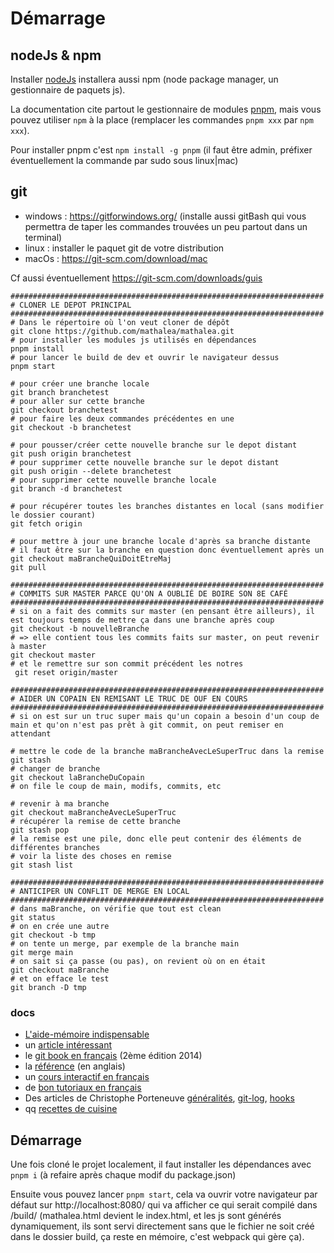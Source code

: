 # Démarrage

## nodeJs & npm
Installer [nodeJs](https://nodejs.org/en/download/) installera aussi npm (node package manager, un gestionnaire de paquets js).

La documentation cite partout le gestionnaire de modules [pnpm](https://pnpm.io/), mais vous pouvez utiliser `npm` à la place (remplacer les commandes `pnpm xxx` par `npm xxx`).

Pour installer pnpm c'est `npm install -g pnpm` (il faut être admin, préfixer éventuellement la commande par sudo sous linux|mac)

## git
* windows : https://gitforwindows.org/ (installe aussi gitBash qui vous permettra de taper les commandes trouvées un peu partout dans un terminal)
* linux : installer le paquet git de votre distribution
* macOs : https://git-scm.com/download/mac

Cf aussi éventuellement https://git-scm.com/downloads/guis
  
```shell
######################################################################
# CLONER LE DEPOT PRINCIPAL
######################################################################
# Dans le répertoire où l'on veut cloner de dépôt
git clone https://github.com/mathalea/mathalea.git
# pour installer les modules js utilisés en dépendances
pnpm install
# pour lancer le build de dev et ouvrir le navigateur dessus
pnpm start

# pour créer une branche locale
git branch branchetest
# pour aller sur cette branche
git checkout branchetest
# pour faire les deux commandes précédentes en une
git checkout -b branchetest

# pour pousser/créer cette nouvelle branche sur le depot distant
git push origin branchetest
# pour supprimer cette nouvelle branche sur le depot distant
git push origin --delete branchetest
# pour supprimer cette nouvelle branche locale
git branch -d branchetest

# pour récupérer toutes les branches distantes en local (sans modifier le dossier courant)
git fetch origin

# pour mettre à jour une branche locale d'après sa branche distante
# il faut être sur la branche en question donc éventuellement après un git checkout maBrancheQuiDoitEtreMaj
git pull

######################################################################
# COMMITS SUR MASTER PARCE QU'ON A OUBLIÉ DE BOIRE SON 8E CAFÉ
######################################################################
# si on a fait des commits sur master (en pensant être ailleurs), il est toujours temps de mettre ça dans une branche après coup
git checkout -b nouvelleBranche
# => elle contient tous les commits faits sur master, on peut revenir à master
git checkout master
# et le remettre sur son commit précédent les notres
 git reset origin/master

######################################################################
# AIDER UN COPAIN EN REMISANT LE TRUC DE OUF EN COURS
######################################################################
# si on est sur un truc super mais qu'un copain a besoin d'un coup de main et qu'on n'est pas prêt à git commit, on peut remiser en attendant

# mettre le code de la branche maBrancheAvecLeSuperTruc dans la remise
git stash
# changer de branche
git checkout laBrancheDuCopain
# on file le coup de main, modifs, commits, etc 

# revenir à ma branche
git checkout maBrancheAvecLeSuperTruc
# récupérer la remise de cette branche
git stash pop
# la remise est une pile, donc elle peut contenir des éléments de différentes branches
# voir la liste des choses en remise
git stash list

######################################################################
# ANTICIPER UN CONFLIT DE MERGE EN LOCAL
######################################################################
# dans maBranche, on vérifie que tout est clean
git status
# on en crée une autre
git checkout -b tmp
# on tente un merge, par exemple de la branche main
git merge main
# on sait si ça passe (ou pas), on revient où on en était
git checkout maBranche
# et on efface le test
git branch -D tmp
```

### docs
* [L'aide-mémoire indispensable](http://ndpsoftware.com/git-cheatsheet.html)
* un [article intéressant](https://delicious-insights.com/fr/articles/apprendre-git)
* le [git book en français](https://git-scm.com/book/fr/v2) (2ème édition 2014)
* la [référence](https://git-scm.com/docs) (en anglais)
* un [cours interactif en français](https://learngitbranching.js.org/)
* de [bon tutoriaux en français](https://fr.atlassian.com/git/tutorials)
* Des articles de Christophe Porteneuve [généralités](https://delicious-insights.com/fr/articles/git-workflows-generality/), [git-log](https://delicious-insights.com/fr/articles/git-log/), [hooks](https://delicious-insights.com/fr/articles/git-hooks-commit/)
* qq [recettes de cuisine](http://pioupioum.fr/developpement/git-10-commandes-utiles.html)

## Démarrage
Une fois cloné le projet localement, il faut installer les dépendances avec `pnpm i` (à refaire après chaque modif du package.json)

Ensuite vous pouvez lancer `pnpm start`, cela va ouvrir votre navigateur par défaut sur http://localhost:8080/ qui va afficher ce qui serait compilé dans /build/ (mathalea.html devient le index.html, et les js sont générés dynamiquement, ils sont servi directement sans que le fichier ne soit créé dans le dossier build, ça reste en mémoire, c'est webpack qui gère ça).
